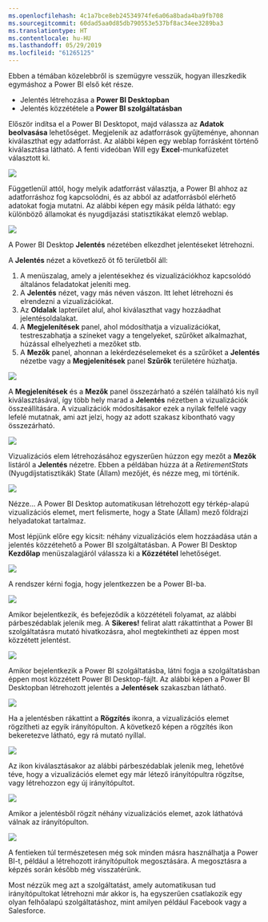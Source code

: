 ```yaml
---
ms.openlocfilehash: 4c1a7bce8eb24534974fe6a06a8bada4ba9fb708
ms.sourcegitcommit: 60dad5aa0d85db790553e537bf8ac34ee3289ba3
ms.translationtype: HT
ms.contentlocale: hu-HU
ms.lasthandoff: 05/29/2019
ms.locfileid: "61265125"
---
```

Ebben a témában közelebbről is szemügyre vesszük, hogyan illeszkedik egymáshoz a Power BI első két része.

* Jelentés létrehozása a **Power BI Desktopban**
* Jelentés közzététele a **Power BI szolgáltatásban**

Először indítsa el a Power BI Desktopot, majd válassza az **Adatok beolvasása** lehetőséget. Megjelenik az adatforrások gyűjteménye, ahonnan kiválaszthat egy adatforrást. Az alábbi képen egy weblap forrásként történő kiválasztása látható. A fenti videóban Will egy **Excel**-munkafüzetet választott ki.

![](media/0-2-get-started-power-bi-desktop/c0a2_1.png)

Függetlenül attól, hogy melyik adatforrást választja, a Power BI ahhoz az adatforráshoz fog kapcsolódni, és az abból az adatforrásból elérhető adatokat fogja mutatni. Az alábbi képen egy másik példa látható: egy különböző államokat és nyugdíjazási statisztikákat elemző weblap.

![](media/0-2-get-started-power-bi-desktop/c0a2_2.png)

A Power BI Desktop **Jelentés** nézetében elkezdhet jelentéseket létrehozni.

A **Jelentés** nézet a következő öt fő területből áll:

1. A menüszalag, amely a jelentésekhez és vizualizációkhoz kapcsolódó általános feladatokat jeleníti meg.
2. A **Jelentés** nézet, vagy más néven vászon. Itt lehet létrehozni és elrendezni a vizualizációkat.
3. Az **Oldalak** lapterület alul, ahol kiválaszthat vagy hozzáadhat jelentésoldalakat.
4. A **Megjelenítések** panel, ahol módosíthatja a vizualizációkat, testreszabhatja a színeket vagy a tengelyeket, szűrőket alkalmazhat, húzással elhelyezheti a mezőket stb.
5. A **Mezők** panel, ahonnan a lekérdezéselemeket és a szűrőket a **Jelentés** nézetbe vagy a **Megjelenítések** panel **Szűrők** területére húzhatja.

![](media/0-2-get-started-power-bi-desktop/c0a2_3.png)

A **Megjelenítések** és a **Mezők** panel összezárható a szélén található kis nyíl kiválasztásával, így több hely marad a **Jelentés** nézetben a vizualizációk összeállítására. A vizualizációk módosításakor ezek a nyilak felfelé vagy lefelé mutatnak, ami azt jelzi, hogy az adott szakasz kibontható vagy összezárható.

![](media/0-2-get-started-power-bi-desktop/c0a2_4.png)

Vizualizációs elem létrehozásához egyszerűen húzzon egy mezőt a **Mezők** listáról a **Jelentés** nézetre. Ebben a példában húzza át a *RetirementStats* (Nyugdíjstatisztikák) State (Állam) mezőjét, és nézze meg, mi történik.

![](media/0-2-get-started-power-bi-desktop/c0a2_5.png)

Nézze... A Power BI Desktop automatikusan létrehozott egy térkép-alapú vizualizációs elemet, mert felismerte, hogy a State (Állam) mező földrajzi helyadatokat tartalmaz.

Most lépjünk előre egy kicsit: néhány vizualizációs elem hozzáadása után a jelentés közzétehető a Power BI szolgáltatásban. A Power BI Desktop **Kezdőlap** menüszalagjáról válassza ki a **Közzététel** lehetőséget.

![](media/0-2-get-started-power-bi-desktop/c0a2_6.png)

A rendszer kérni fogja, hogy jelentkezzen be a Power BI-ba.

![](media/0-2-get-started-power-bi-desktop/c0a2_7.png)

Amikor bejelentkezik, és befejeződik a közzétételi folyamat, az alábbi párbeszédablak jelenik meg. A **Sikeres!** felirat alatt rákattinthat a Power BI szolgáltatásra mutató hivatkozásra, ahol megtekintheti az éppen most közzétett jelentést.

![](media/0-2-get-started-power-bi-desktop/c0a2_8.png)

Amikor bejelentkezik a Power BI szolgáltatásba, látni fogja a szolgáltatásban éppen most közzétett Power BI Desktop-fájlt. Az alábbi képen a Power BI Desktopban létrehozott jelentés a **Jelentések** szakaszban látható.

![](media/0-2-get-started-power-bi-desktop/c0a2_9.png)

Ha a jelentésben rákattint a **Rögzítés** ikonra, a vizualizációs elemet rögzítheti az egyik irányítópulton. A következő képen a rögzítés ikon bekeretezve látható, egy rá mutató nyíllal.

![](media/0-2-get-started-power-bi-desktop/c0a2_10.png)

Az ikon kiválasztásakor az alábbi párbeszédablak jelenik meg, lehetővé téve, hogy a vizualizációs elemet egy már létező irányítópultra rögzítse, vagy létrehozzon egy új irányítópultot.

![](media/0-2-get-started-power-bi-desktop/c0a2_11.png)

Amikor a jelentésből rögzít néhány vizualizációs elemet, azok láthatóvá válnak az irányítópulton.

![](media/0-2-get-started-power-bi-desktop/c0a2_12.png)

A fentieken túl természetesen még sok minden másra használhatja a Power BI-t, például a létrehozott irányítópultok megosztására. A megosztásra a képzés során később még visszatérünk.

Most nézzük meg azt a szolgáltatást, amely automatikusan tud irányítópultokat létrehozni már akkor is, ha egyszerűen csatlakozik egy olyan felhőalapú szolgáltatáshoz, mint amilyen például Facebook vagy a Salesforce.

